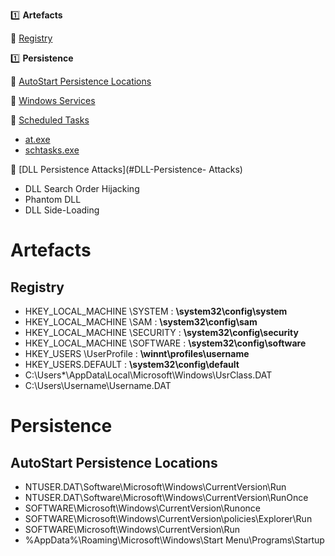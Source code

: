 :one: **Artefacts**

  :link: [Registry](#Registry)

:one: **Persistence**

   :link: [AutoStart Persistence Locations](#AutoStart-Persistence-Locations)
   
   :link: [Windows Services](#Windows-Services)
   
   :link: [Scheduled Tasks](#Scheduled-Tasks)
   - [at.exe](#at.exe)
   - [schtasks.exe](#schtasks.exe)
   
   :link: [DLL Persistence Attacks](#DLL-Persistence- Attacks)
   - DLL Search Order Hijacking
   - Phantom DLL
   - DLL Side-Loading

  
# Artefacts
  
## Registry
  
- HKEY_LOCAL_MACHINE \SYSTEM : **\system32\config\system**
- HKEY_LOCAL_MACHINE \SAM : **\system32\config\sam**
- HKEY_LOCAL_MACHINE \SECURITY : **\system32\config\security**
- HKEY_LOCAL_MACHINE \SOFTWARE : **\system32\config\software**
- HKEY_USERS \UserProfile :  **\winnt\profiles\username**
- HKEY_USERS.DEFAULT : **\system32\config\default**
- C:\Users\*\AppData\Local\Microsoft\Windows\UsrClass.DAT
- C:\Users\Username\Username.DAT

# Persistence
  
## AutoStart Persistence Locations
  
- NTUSER.DAT\Software\Microsoft\Windows\CurrentVersion\Run
- NTUSER.DAT\Software\Microsoft\Windows\CurrentVersion\RunOnce
- SOFTWARE\Microsoft\Windows\CurrentVersion\Runonce
- SOFTWARE\Microsoft\Windows\CurrentVersion\policies\Explorer\Run
- SOFTWARE\Microsoft\Windows\CurrentVersion\Run
- %AppData%\Roaming\Microsoft\Windows\Start Menu\Programs\Startup
